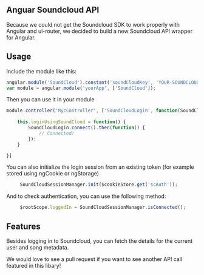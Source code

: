 Anguar Soundcloud API
------------

Because we could not get the Soundcloud SDK to work properly with Angular and ui-router, we decided to build a new Soundcloud API wrapper for Angular.

## Usage 

Include the module like this:
```js
angular.module('SoundCloud').constant('soundCloudKey', 'YOUR-SOUNDCLOUD-APP-ID');
var module = angular.module('yourApp', ['SoundCloud']);
```

Then you can use it in your module
```js
module.controller('MycController', ['SoundCloudLogin', function(SoundCloudLogin) {
	
	this.loginUsingSoundCloud = function() {
		SoundCloudLogin.connect().then(function() {
			// Connected!
		});
	}

}]
```

You can also initialize the login session from an existing token (for example stored using ngCookie or ngStorage)
```js
     SoundCloudSessionManager.init($cookieStore.get('scAuth'));
```

And to check authentication, you can use the following method:

```js
     $rootScope.loggedIn = SoundCloudSessionManager.isConnected();
```

## Features
Besides logging in to Soundcloud, you can fetch the details for the current user and song metadata.

We would love to see a pull request if you want to see another API call featured in this libary!

